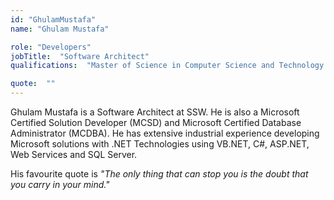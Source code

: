 ```yaml
---
id: "GhulamMustafa"
name: "Ghulam Mustafa"

role: "Developers"
jobTitle:  "Software Architect"
qualifications:  "Master of Science in Computer Science and Technology "

quote:  ""
---
```


Ghulam Mustafa is a Software Architect at SSW. He is also a Microsoft Certified Solution Developer (MCSD) and Microsoft Certified Database Administrator (MCDBA). He has extensive industrial experience developing Microsoft solutions with .NET Technologies using VB.NET, C#, ASP.NET, Web Services and SQL Server.

His favourite quote is *"The only thing that can stop you is the doubt that you carry in your mind."*